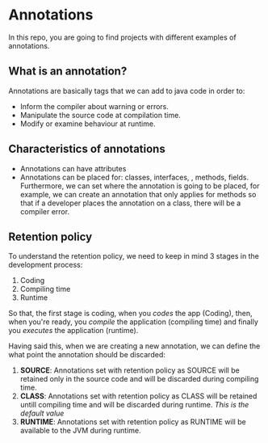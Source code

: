 # Annotations
In this repo, you are going to find projects with different examples of annotations.

## What is an annotation?
Annotations are basically tags that we can add to java code in order to:
* Inform the compiler about warning or errors.
* Manipulate the source code at compilation time.
* Modify or examine behaviour at runtime.

## Characteristics of annotations
* Annotations can have attributes
* Annotations can be placed for: classes, interfaces, , methods, fields. Furthermore, we can set where the annotation
is going to be placed, for example, we can create an annotation that only applies for methods so that if a developer
places the annotation on a class, there will be a compiler error.

## Retention policy
To understand the retention policy, we need to keep in mind 3 stages in the development process: 
1. Coding
2. Compiling time 
3. Runtime

So that, the first stage is coding, when you *codes* the app (Coding), then, when you're ready, you *compile* the 
application (compiling time) and finally you *executes* the application (runtime).

Having said this, when we are creating a new annotation, we can define the what point the annotation should be discarded:
1. **SOURCE**: Annotations set with retention policy as SOURCE will be retained only in the source code and will be 
discarded during compiling time.
2. **CLASS**: Annotations set with retention policy as CLASS will be retained untill compiling time and will be discarded
during runtime.
*This is the default value*
3. **RUNTIME**: Annotations set with retention policy as RUNTIME will be available to the JVM during runtime.